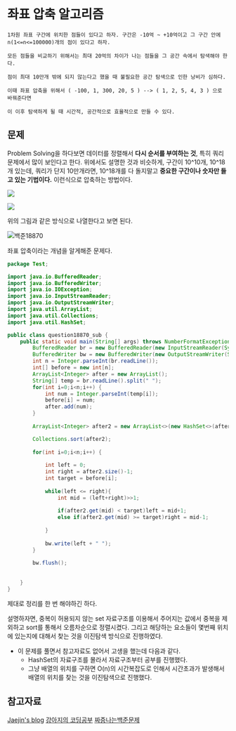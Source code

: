 # 좌표 압축 알고리즘

```
1차원 좌표 구간에 위치한 점들이 있다고 하자. 구간은 -10억 ~ +10억이고 그 구간 안에 n(1<=n<=100000)개의 점이 있다고 하자. 

모든 점들을 비교하기 위해서는 최대 20억의 차이가 나는 점들을 그 공간 속에서 탐색해야 한다. 

점이 최대 10만개 밖에 되지 않는다고 했을 때 불필요한 공간 탐색으로 인한 낭비가 심하다.

이때 좌표 압축을 위해서 ( -100, 1, 300, 20, 5 ) --> ( 1, 2, 5, 4, 3 ) 으로 바꿔준다면 

이 이후 탐색하게 될 때 시간적, 공간적으로 효율적으로 만들 수 있다. 
```

## 문제

Problem Solving을 하다보면 데이터를 정렬해서 **다시 순서를 부여하는 것**, 특히 쿼리 문제에서 많이 보인다고 한다. 위에서도 설명한 것과 비슷하게, 구간이 10^10개, 10^18개 있는데, 쿼리가 단지 10만개라면, 10^18개를 다 돌지말고 **중요한 구간이나 숫자만 들고 있는 기법이다.** 이런식으로 압축하는 방법이다.

![](https://jaejin0me.github.io/posts50_1.jpg)

![](https://jaejin0me.github.io/posts50_2.jpg)

위의 그림과 같은 방식으로 나열한다고 보면 된다.


![백준18870](https://ifh.cc/g/egubCF.png)

좌표 압축이라는 개념을 알게해준 문제다. 

```java
package Test;

import java.io.BufferedReader;
import java.io.BufferedWriter;
import java.io.IOException;
import java.io.InputStreamReader;
import java.io.OutputStreamWriter;
import java.util.ArrayList;
import java.util.Collections;
import java.util.HashSet;

public class question18870_sub {
	public static void main(String[] args) throws NumberFormatException, IOException {
		BufferedReader br = new BufferedReader(new InputStreamReader(System.in));
		BufferedWriter bw = new BufferedWriter(new OutputStreamWriter(System.out));
		int n = Integer.parseInt(br.readLine());
		int[] before = new int[n];
		ArrayList<Integer> after = new ArrayList();
		String[] temp = br.readLine().split(" ");
		for(int i=0;i<n;i++) {
			int num = Integer.parseInt(temp[i]);
			before[i] = num;
			after.add(num);
		}
		
		ArrayList<Integer> after2 = new ArrayList<>(new HashSet<>(after));

		Collections.sort(after2);
		
		for(int i=0;i<n;i++) {
			
			int left = 0;
			int right = after2.size()-1;
			int target = before[i];
			
			while(left <= right){
				int mid = (left+right)>>1;
				
				if(after2.get(mid) < target)left = mid+1;	
				else if(after2.get(mid) >= target)right = mid-1;
								
			}
			
			bw.write(left + " ");
		}
		
		bw.flush();
		
		
	}
}

```

제대로 정리를 한 번 해야하긴 하다.

설명하자면, 중복이 허용되지 않는 set 자료구조를 이용해서 주어지는 값에서 중복을 제외하고 sort를 통해서 오름차순으로 정렬시켰다.
그리고 해당하는 요소들이 몇번째 위치에 있는지에 대해서 찾는 것을 이진탐색 방식으로 진행하였다. 

- 이 문제를 풀면서 참고자료도 없어서 고생을 했는데 다음과 같다.
  - HashSet의 자료구조를 몰라서 자료구조부터 공부를 진행했다.
  - 그냥 배열의 위치를 구하면 O(n)의 시간복잡도로 인해서 시간초과가 발생해서 배열의 위치를 찾는 것을 이진탐색으로 진행했다. 
  

## 참고자료


[Jaejin's blog](https://jaejin0me.github.io/post/posts50/)
[강아지의 코딩공부](https://codingdog.tistory.com/entry/%EC%A2%8C%ED%91%9C-%EC%95%95%EC%B6%95-%EC%95%8C%EA%B3%A0%EB%A6%AC%EC%A6%98-%EB%B2%94%EC%9C%84%EA%B0%80-%ED%81%B4-%EB%95%8C-%EC%96%B4%EB%96%BB%EA%B2%8C-%EA%B3%B5%EA%B0%84%EC%9D%84-%EC%A4%84%EC%9D%BC%EA%B9%8C%EC%9A%94)
[짜증나는백준문제](https://www.acmicpc.net/problem/18870)
